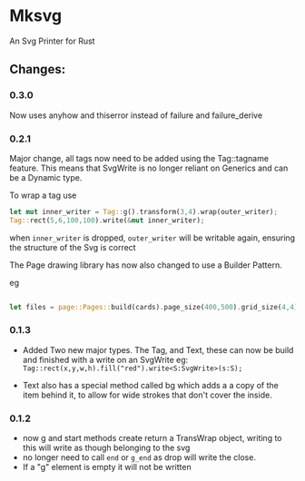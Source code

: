 Mksvg
=====

An Svg Printer for Rust



Changes:
--------

### 0.3.0 
Now uses anyhow and thiserror instead of failure and failure\_derive

### 0.2.1

Major change, all tags now need to be added using the Tag::tagname feature. This means that SvgWrite is no longer reliant on Generics and can be a Dynamic type.

To wrap a tag use 

```rust
let mut inner_writer = Tag::g().transform(3,4).wrap(outer_writer);
Tag::rect(5,6,100,100).write(&mut inner_writer);

```
when ```inner_writer``` is dropped, ```outer_writer``` will be writable again, ensuring the structure of the Svg is correct


The Page drawing library has now also changed to use a Builder Pattern.

eg
```rust

let files = page::Pages::build(cards).page_size(400,500).grid_size(4,4).write_pages("base/path_");
```


### 0.1.3

* Added Two new major types.  The Tag, and Text, these can now be build and finished with a write on an SvgWrite   eg: ```Tag::rect(x,y,w,h).fill("red").write<S:SvgWrite>(s:S);```

* Text also has a special method called bg which adds a a copy of the item behind it, to allow for wide strokes that don't cover the inside. 

### 0.1.2

* now g and start methods create return a TransWrap object, writing to this will write as though belonging to the svg
* no longer need to call ```end``` or ```g_end``` as drop will write the close.
* If a "g" element is empty it will not be written
